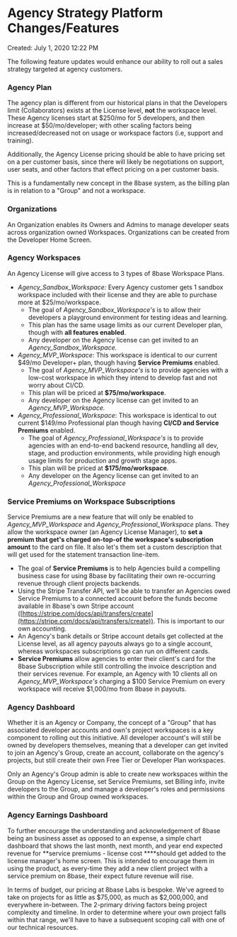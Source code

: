 # Agency Strategy Platform Changes/Features

Created: July 1, 2020 12:22 PM

The following feature updates would enhance our ability to roll out a sales strategy targeted at agency customers.

### Agency Plan

The agency plan is different from our historical plans in that the Developers limit (Collaborators) exists at the License level, **not** the workspace level. These Agency licenses start at $250/mo for 5 developers, and then increase at $50/mo/developer; with other scaling factors being increased/decreased not on usage or workspace factors (i.e, support and training).

Additionally, the Agency License pricing should be able to have pricing set on a per customer basis, since there will likely be negotiations on support, user seats, and other factors that effect pricing on a per customer basis.

This is a fundamentally new concept in the 8base system, as the billing plan is in relation to a "Group" and not a workspace.

### Organizations

An Organization enables its Owners and Admins to manage developer seats across organization owned Workspaces. Organizations can be created from the Developer Home Screen.

### Agency Workspaces

An Agency License will give access to 3 types of 8base Workspace Plans.

- *Agency_Sandbox_Workspace:* Every Agency customer gets 1 sandbox workspace included with their license and they are able to purchase more at $25/mo/workspace.
    - The goal of *Agency_Sandbox_Workspace's* is to allow their developers a playground environment for testing ideas and learning.
    - This plan has the same usage limits as our current Developer plan, though with **all features enabled**.
    - Any developer on the Agency license can get invited to an *Agency_Sandbox_Workspace.*
- *Agency_MVP_Workspace*: This workspace is identical to our current $49/mo Developer+ plan, though having **Service Premiums** enabled.
    - The goal of *Agency_MVP_Workspace's* is to provide agencies with a low-cost workspace in which they intend to develop fast and not worry about CI/CD.
    - This plan will be priced at **$75/mo/workspace**.
    - Any developer on the Agency license can get invited to an *Agency_MVP_Workspace.*
- *Agency_Professional_Workspace*: This workspace is identical to out current $149/mo Professional plan though having **CI/CD and Service Premiums** enabled.
    - The goal of *Agency_Professional_Workspace's* is to provide agencies with an end-to-end backend resource, handling all dev, stage, and production environments, while providing high enough usage limits for production and growth stage apps.
    - This plan will be priced at **$175/mo/workspace**.
    - Any developer on the Agency license can get invited to an *Agency_Professional_Workspace*
    

### **Service Premiums on Workspace Subscriptions**

Service Premiums are a new feature that will only be enabled to *Agency_MVP_Workspace* and *Agency_Professional_Workspace* plans. They allow the workspace owner (an Agency License Manager), to **set a premium that get's charged on-top-of the workspace's subscription amount** to the card on file. It also let's them set a custom description that will get used for the statement transaction line-item.

- The goal of **Service Premiums** is to help Agencies build a compelling business case for using 8base by facilitating their own re-occurring revenue through client projects backends.
- Using the Stripe Transfer API, we'll be able to transfer an Agencies owed Service Premiums to a connected account before the funds become available in 8base's own Stripe account ([https://stripe.com/docs/api/transfers/create](https://stripe.com/docs/api/transfers/create)). This is important to our own accounting.
- An Agency's bank details or Stripe account details get collected at the License level, as all agency payouts always go to a single account, whereas workspaces subscriptions go can run on different cards.
- **Service Premiums** allow agencies to enter their client's card for the 8base Subscription while still controlling the invoice description and their services revenue. For example, an Agency with 10 clients all on *Agency_MVP_Workspace's* charging a $100 Service Premium on every workspace will receive $1,000/mo from 8base in payouts.

### Agency Dashboard

Whether it is an Agency or Company, the concept of a "Group" that has associated developer accounts and own's project workspaces is a key component to rolling out this initiative. All developer account's will still be owned by developers themselves, meaning that a developer can get invited to join an Agency's Group, create an account, collaborate on the agency's projects, but still create their own Free Tier or Developer Plan workspaces.

Only an Agency's Group admin is able to create new workspaces within the Group on the Agency License, set Service Premiums, set Billing info, invite developers to the Group, and manage a developer's roles and permissions within the Group and Group owned workspaces.

### Agency Earnings Dashboard

To further encourage the understanding and acknowledgement of 8base being an business asset as opposed to an expense, a simple chart dashboard that shows the last month, next month, and year end expected revenue for **service premiums - license cost ****should get added to the license manager's home screen. This is intended to encourage them in using the product, as every-time they add a new client project with a service premium on 8base, their expect future revenue will rise.

In terms of budget, our pricing at 8base Labs is bespoke. We've agreed to take on projects for as little as $75,000, as much as $2,000,000, and everywhere in-between. The 2-primary driving factors being project complexity and timeline. In order to determine where your own project falls within that range, we'll have to have a subsequent scoping call with one of our technical resources.